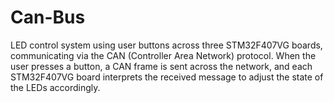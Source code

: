 # Can-Bus
LED control system using user buttons across three STM32F407VG boards, communicating via the CAN (Controller Area Network) protocol. When the user presses a button, a CAN frame is sent across the network, and each STM32F407VG board interprets the received message to adjust the state of the LEDs accordingly.
